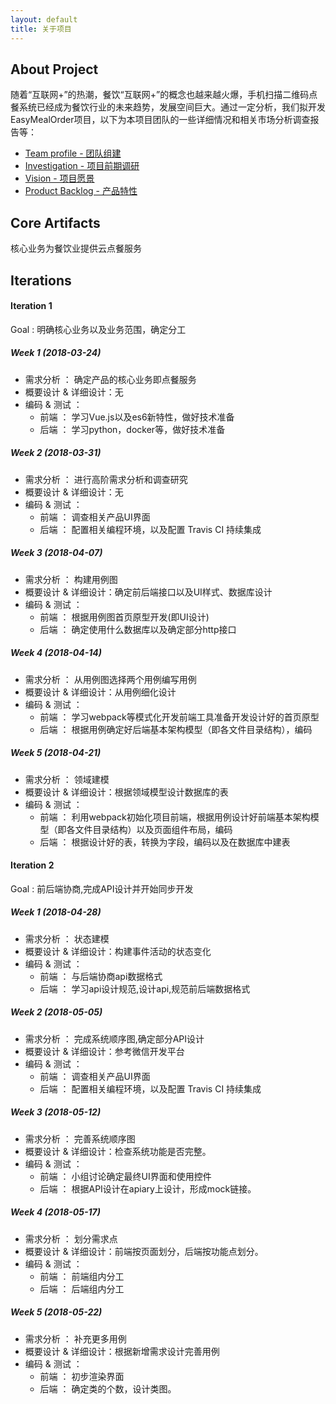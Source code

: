```yaml
---
layout: default
title: 关于项目
---
```


## About Project
随着“互联网+”的热潮，餐饮“互联网+”的概念也越来越火爆，手机扫描二维码点餐系统已经成为餐饮行业的未来趋势，发展空间巨大。通过一定分析，我们拟开发EasyMealOrder项目，以下为本项目团队的一些详细情况和相关市场分析调查报告等：

- [Team profile - 团队组建](team_profile)
- [Investigation - 项目前期调研](investigation)
- [Vision - 项目愿景](vision)
- [Product Backlog - 产品特性](backlog_initial)

## Core Artifacts
核心业务为餐饮业提供云点餐服务
## Iterations
#### Iteration 1 
Goal : 明确核心业务以及业务范围，确定分工
##### Week 1 (2018-03-24)
- 需求分析 ： 确定产品的核心业务即点餐服务
- 概要设计 & 详细设计：无
- 编码 & 测试 ：
  - 前端 ： 学习Vue.js以及es6新特性，做好技术准备
  - 后端 ： 学习python，docker等，做好技术准备
##### Week 2 (2018-03-31)
- 需求分析 ： 进行高阶需求分析和调查研究
- 概要设计 & 详细设计：无
- 编码 & 测试 ：
  - 前端 ： 调查相关产品UI界面
  - 后端 ： 配置相关编程环境，以及配置 Travis CI 持续集成
##### Week 3 (2018-04-07)
- 需求分析 ： 构建用例图
- 概要设计 & 详细设计：确定前后端接口以及UI样式、数据库设计
- 编码 & 测试 ：
  - 前端 ： 根据用例图首页原型开发(即UI设计)
  - 后端 ： 确定使用什么数据库以及确定部分http接口
##### Week 4 (2018-04-14)
- 需求分析 ： 从用例图选择两个用例编写用例
- 概要设计 & 详细设计：从用例细化设计
- 编码 & 测试 ：
  - 前端 ： 学习webpack等模式化开发前端工具准备开发设计好的首页原型
  - 后端 ： 根据用例确定好后端基本架构模型（即各文件目录结构），编码
##### Week 5 (2018-04-21)
- 需求分析 ： 领域建模
- 概要设计 & 详细设计：根据领域模型设计数据库的表
- 编码 & 测试 ：
  - 前端 ： 利用webpack初始化项目前端，根据用例设计好前端基本架构模型（即各文件目录结构）以及页面组件布局，编码
  - 后端 ： 根据设计好的表，转换为字段，编码以及在数据库中建表

#### Iteration 2
Goal : 前后端协商,完成API设计并开始同步开发
##### Week 1 (2018-04-28)
- 需求分析 ： 状态建模
- 概要设计 & 详细设计：构建事件活动的状态变化
- 编码 & 测试 ：
  - 前端 ： 与后端协商api数据格式
  - 后端 ： 学习api设计规范,设计api,规范前后端数据格式
##### Week 2 (2018-05-05)
- 需求分析 ： 完成系统顺序图,确定部分API设计
- 概要设计 & 详细设计：参考微信开发平台
- 编码 & 测试 ：
  - 前端 ： 调查相关产品UI界面
  - 后端 ： 配置相关编程环境，以及配置 Travis CI 持续集成
##### Week 3 (2018-05-12)
- 需求分析 ： 完善系统顺序图
- 概要设计 & 详细设计：检查系统功能是否完整。
- 编码 & 测试 ：
  - 前端 ： 小组讨论确定最终UI界面和使用控件
  - 后端 ： 根据API设计在apiary上设计，形成mock链接。
##### Week 4 (2018-05-17)
- 需求分析 ： 划分需求点
- 概要设计 & 详细设计：前端按页面划分，后端按功能点划分。
- 编码 & 测试 ：
  - 前端 ： 前端组内分工
  - 后端 ： 后端组内分工
##### Week 5 (2018-05-22)
- 需求分析 ： 补充更多用例
- 概要设计 & 详细设计：根据新增需求设计完善用例
- 编码 & 测试 ：
  - 前端 ： 初步渲染界面
  - 后端 ： 确定类的个数，设计类图。

